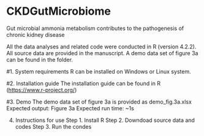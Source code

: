 # CKDGutMicrobiome
Gut microbial ammonia metabolism contributes to the pathogenesis of chronic kidney disease

All the data analyses and related code were conducted in R (version 4.2.2). 
All source data are provided in the manuscript. A demo data set of figure 3a can be found in the folder.

#1. System requirements
R can be installed on Windows or Linux system.

#2. Installation guide
The installation guide can be found in R (https://www.r-project.org/)

#3. Demo
The demo data set of figure 3a is provided as demo_fig.3a.xlsx
Expected output: Figure 3a
Expected run time: ~1s

4. Instructions for use
Step 1. Install R
Step 2. Downdoad source data and codes
Step 3. Run the condes 


